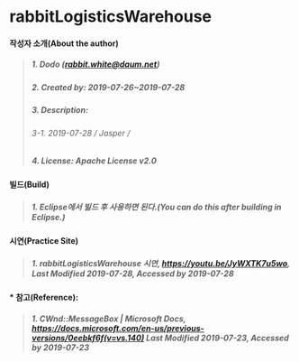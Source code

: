 # rabbitLogisticsWarehouse
#### 작성자 소개(About the author)
> ##### 1. Dodo (rabbit.white@daum.net)
> ##### 2. Created by: 2019-07-26~2019-07-28
> ##### 3. Description: 
> ###### 3-1. 2019-07-28 / Jasper / 
> ##### 4. License: Apache License v2.0


#### 빌드(Build)
> ##### 1. Eclipse에서 빌드 후 사용하면 된다.(You can do this after building in Eclipse.)

#### 시연(Practice Site)
> ##### 1. rabbitLogisticsWarehouse 시연, https://youtu.be/JyWXTK7u5wo, Last Modified 2019-07-28, Accessed by 2019-07-28

#### * 참고(Reference):
> ##### 1. CWnd::MessageBox | Microsoft Docs, https://docs.microsoft.com/en-us/previous-versions/0eebkf6f(v=vs.140) Last Modified 2019-07-23, Accessed by 2019-07-23
